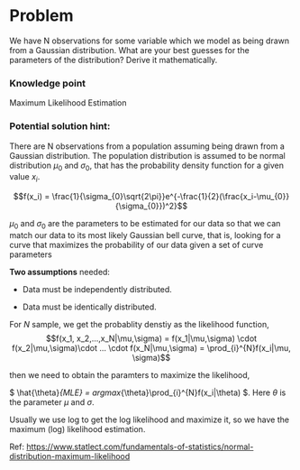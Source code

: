 # Problem

We have N observations for some variable which we model as being drawn from a Gaussian distribution. What are your best guesses for the parameters of the distribution? Derive it mathematically.


### Knowledge point

Maximum Likelihood Estimation


### Potential solution hint:

There are N observations from a population assuming being drawn from a Gaussian distribution. The population distribution is assumed to be normal distribution $\mu_0$ and $\sigma_0$, that has the probability density function for a given value $x_i$.

$$f(x_i) = \frac{1}{\sigma_{0}\sqrt{2\pi}}e^{-\frac{1}{2}(\frac{x_i-\mu_{0}}{\sigma_{0}})^2}$$

$\mu_0$ and $\sigma_0$ are the parameters to be estimated for our data so that we can match our data to its most likely Gaussian bell curve, that is, looking for a curve that maximizes the probability of our data given a set of curve parameters


**Two assumptions** needed: 

* Data must be independently distributed.

* Data must be identically distributed.


For $N$ sample, we get the probablity denstiy as the likelihood function, 
$$f(x_1, x_2,...,x_N|\mu,\sigma) = f(x_1|\mu,\sigma) \cdot f(x_2|\mu,\sigma)\cdot ... \cdot f(x_N|\mu,\sigma) = \prod_{i}^{N}f(x_i|\mu, \sigma)$$

then we need to obtain the paramters to maximize the likelihood,

$ \hat{\theta}_{MLE} = argmax_{\theta}\prod_{i}^{N}f(x_i|\theta) $.  Here $\theta$ is the parameter $\mu$ and $\sigma$.

Usually we use log to get the log likelihood and maximize it, so we have the maximum (log) likelihood estimation.



Ref: https://www.statlect.com/fundamentals-of-statistics/normal-distribution-maximum-likelihood
